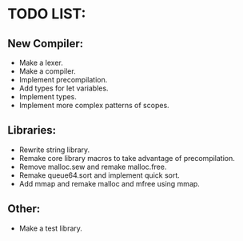 # TODO LIST:

## New Compiler:

- Make a lexer.
- Make a compiler.
- Implement precompilation.
- Add types for let variables.
- Implement types.
- Implement more complex patterns of scopes.

## Libraries:

- Rewrite string library.
- Remake core library macros to take advantage of precompilation.
- Remove malloc.sew and remake malloc.free.
- Remake queue64.sort and implement quick sort.
- Add mmap and remake malloc and mfree using mmap.

## Other:

- Make a test library.